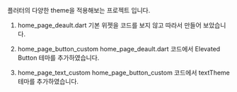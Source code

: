 플러터의 다양한 theme을 적용해보는 프로젝트 입니다.

1. home_page_deault.dart
기본 위젯을 코드를 보지 않고 따라서 만들어 보았습니다.

2. home_page_button_custom
home_page_deault.dart 코드에서 Elevated Button 테마를 추가하였습니다.

3. home_page_text_custom
 home_page_button_custom 코드에서 textTheme 테마를 추가하였습니다.